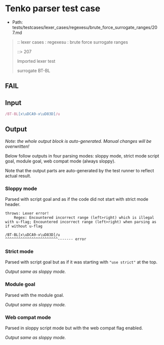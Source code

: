# Tenko parser test case

- Path: tests/testcases/lexer_cases/regexesu/brute_force_surrogate_ranges/207.md

> :: lexer cases : regexesu : brute force surrogate ranges
>
> ::> 207
>
> Imported lexer test
>
> surrogate BT-BL

## FAIL

## Input

`````js
/BT-BL[x\uDCA9-x\uD83D]/u
`````

## Output

_Note: the whole output block is auto-generated. Manual changes will be overwritten!_

Below follow outputs in four parsing modes: sloppy mode, strict mode script goal, module goal, web compat mode (always sloppy).

Note that the output parts are auto-generated by the test runner to reflect actual result.

### Sloppy mode

Parsed with script goal and as if the code did not start with strict mode header.

`````
throws: Lexer error!
    Regex: Encountered incorrect range (left>right) which is illegal with u-flag; Encountered incorrect range (left>right) when parsing as if without u-flag

/BT-BL[x\uDCA9-x\uD83D]/u
^^^^^^^^^^^^^^^^^^^^^^^^------- error
`````

### Strict mode

Parsed with script goal but as if it was starting with `"use strict"` at the top.

_Output same as sloppy mode._

### Module goal

Parsed with the module goal.

_Output same as sloppy mode._

### Web compat mode

Parsed in sloppy script mode but with the web compat flag enabled.

_Output same as sloppy mode._
